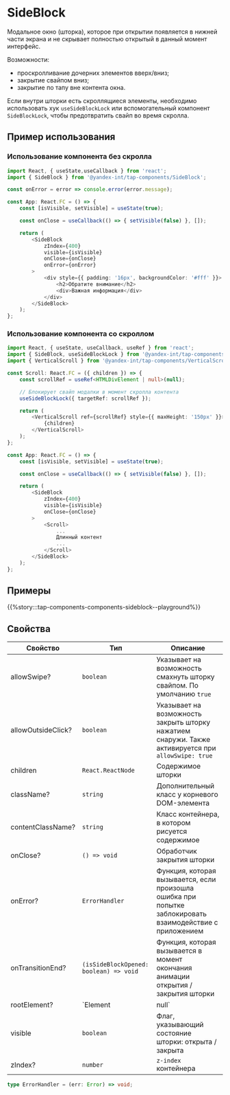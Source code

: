 # SideBlock

Модальное окно (шторка), которое при открытии появляется в нижней части экрана и не скрывает полностью открытый в данный момент интерфейс.

Возможности:

- проскролливание дочерних элементов вверх/вниз;
- закрытие свайпом вниз;
- закрытие по тапу вне контента окна.

Если внутри шторки есть скроллящиеся элементы, необходимо использовать хук `useSideBlockLock` или
вспомогательный компонент `SideBlockLock`, чтобы предотвратить свайп во время скролла.

## Пример использования

### Использование компонента без скролла

```typescript jsx
import React, { useState,useCallback } from 'react';
import { SideBlock } from '@yandex-int/tap-components/SideBlock';

const onError = error => console.error(error.message);

const App: React.FC = () => {
    const [isVisible, setVisible] = useState(true);

    const onClose = useCallback(() => { setVisible(false) }, []);

    return (
        <SideBlock
            zIndex={400}
            visible={isVisible}
            onClose={onClose}
            onError={onError}
        >
            <div style={{ padding: '16px', backgroundColor: '#fff' }}>
                <h2>Обратите внимание</h2>
                <div>Важная информация</div>
            </div>
        </SideBlock>
    );
};
```

### Использование компонента со скроллом

```typescript jsx
import React, { useState, useCallback, useRef } from 'react';
import { SideBlock, useSideBlockLock } from '@yandex-int/tap-components/SideBlock';
import { VerticalScroll } from '@yandex-int/tap-components/VerticalScroll';

const Scroll: React.FC = ({ children }) => {
    const scrollRef = useRef<HTMLDivElement | null>(null);

    // Блокирует свайп модалки в момент скролла контента
    useSideBlockLock({ targetRef: scrollRef });

    return (
        <VerticalScroll ref={scrollRef} style={{ maxHeight: '150px' }}>
            {children}
        </VerticalScroll>
    );
};

const App: React.FC = () => {
    const [isVisible, setVisible] = useState(true);

    const onClose = useCallback(() => { setVisible(false) }, []);

    return (
        <SideBlock
            zIndex={400}
            visible={isVisible}
            onClose={onClose}
        >
            <Scroll>
                ...
                Длинный контент
                ...
            </Scroll>
        </SideBlock>
    );
};
```

## Примеры

{{%story:::tap-components-components-sideblock--playground%}}

## Свойства

| Свойство           | Тип                                    | Описание                                                                                                  |
| ------------------ | -------------------------------------- | --------------------------------------------------------------------------------------------------------- |
| allowSwipe?        | `boolean`                              | Указывает на возможность смахнуть шторку свайпом. По умолчанию `true`                                     |
| allowOutsideClick? | `boolean`                              | Указывает на возможность закрыть шторку нажатием снаружи. Также активируется при `allowSwipe: true`       |
| children           | `React.ReactNode`                      | Содержимое шторки                                                                                         |
| className?         | `string`                               | Дополнительный класс у корневого DOM-элемента                                                             |
| contentClassName?  | `string`                               | Класс контейнера, в котором рисуется содержимое                                                           |
| onClose?           | `() => void`                           | Обработчик закрытия шторки                                                                                |
| onError?           | `ErrorHandler`                         | Функция, которая вызывается, если произошла ошибка при попытке заблокировать взаимодействие с приложением |
| onTransitionEnd?   | `(isSideBlockOpened: boolean) => void` | Функция, которая вызывается в момент окончания анимации открытия / закрытия шторки                        |
| rootElement?       | `Element | null`                       | Корневой элемент, в котором создается модальное окно. По умолчанию `document.body`                        |
| visible            | `boolean`                              | Флаг, указывающий состояние шторки: открыта / закрыта                                                     |
| zIndex?            | `number`                               | `z-index` контейнера                                                                                      |


```typescript jsx
type ErrorHandler = (err: Error) => void;
```
